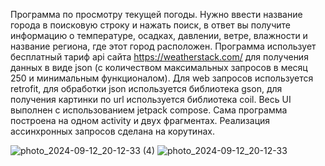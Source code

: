 Программа по просмотру текущей погоды. Нужно ввести название города в поисковую строку и нажать поиск, в ответ вы получите информацию о температуре,
осадках, давлении, ветре, влажности и название региона, где этот город расположен. Программа использует бесплатный тариф api сайта https://weatherstack.com/ 
для получения данных в виде json (с количеством максимальных запросов в месяц 250 и минимальным функционалом). Для web запросов используется retrofit, для
обработки json используется библиотека gson, для получения картинки по url используется библиотека coil. Весь UI выполнен с использованием jetpack compose.
Сама программа построена на одном activity и двух фрагментах. Реализация ассинхронных запросов сделана на корутинах.

![photo_2024-09-12_20-12-33 (4)](https://github.com/user-attachments/assets/a31ee81b-932a-4728-ad17-2cd3916b0c46) ![photo_2024-09-12_20-12-33](https://github.com/user-attachments/assets/91db8f3e-e913-4d5e-8e1f-a7479a9178e7)


